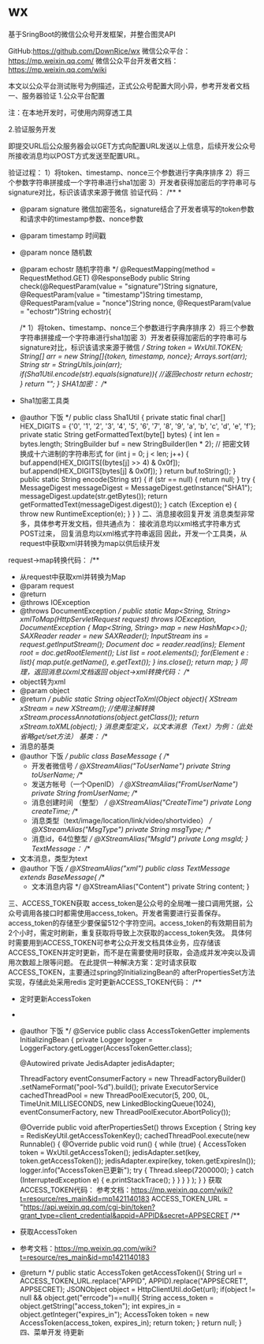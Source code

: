 # wx
基于SringBoot的微信公众号开发框架，并整合图灵API

GitHub:https://github.com/DownRice/wx
微信公众平台：https://mp.weixin.qq.com/
微信公众平台开发者文档：https://mp.weixin.qq.com/wiki

本文以公众平台测试账号为例描述，正式公众号配置大同小异，参考开发者文档
一、服务器验证
1.公众平台配置

注：在本地开发时，可使用内网穿透工具

2.验证服务开发

即提交URL后公众服务器会以GET方式向配置URL发送以上信息，后续开发公众号所接收消息均以POST方式发送至配置URL。

验证过程：
        1）将token、timestamp、nonce三个参数进行字典序排序
        2）将三个参数字符串拼接成一个字符串进行sha1加密
        3）开发者获得加密后的字符串可与signature对比，标识该请求来源于微信
验证代码：
/**
 *
 * @param signature 微信加密签名，signature结合了开发者填写的token参数和请求中的timestamp参数、nonce参数
 * @param timestamp 时间戳
 * @param nonce     随机数
 * @param echostr   随机字符串
 */
@RequestMapping(method = RequestMethod.GET)
@ResponseBody
public String check(@RequestParam(value = "signature")String signature, @RequestParam(value = "timestamp")String timestamp,
                  @RequestParam(value = "nonce")String nonce, @RequestParam(value = "echostr")String echostr){

    /*
    1）将token、timestamp、nonce三个参数进行字典序排序
    2）将三个参数字符串拼接成一个字符串进行sha1加密
    3）开发者获得加密后的字符串可与signature对比，标识该请求来源于微信
     */
    String token = WxUtil.TOKEN;
    String[] arr = new String[]{token, timestamp, nonce};
    Arrays.sort(arr);
    String str = StringUtils.join(arr);
    if(Sha1Util.encode(str).equals(signature)){
        //返回echostr
        return echostr;
    }
    return "";
}
SHA1加密：
/**
 * Sha1加密工具类
 * @author 下饭
 */
public class Sha1Util {
    private static final char[] HEX_DIGITS = {'0', '1', '2', '3', '4', '5',
            '6', '7', '8', '9', 'a', 'b', 'c', 'd', 'e', 'f'};
    private static String getFormattedText(byte[] bytes) {
        int len = bytes.length;
        StringBuilder buf = new StringBuilder(len * 2);
        // 把密文转换成十六进制的字符串形式
        for (int j = 0; j < len; j++) {
            buf.append(HEX_DIGITS[(bytes[j] >> 4) & 0x0f]);
            buf.append(HEX_DIGITS[bytes[j] & 0x0f]);
        }
        return buf.toString();
    }
    public static String encode(String str) {
        if (str == null) {
            return null;
        }
        try {
            MessageDigest messageDigest = MessageDigest.getInstance("SHA1");
            messageDigest.update(str.getBytes());
            return getFormattedText(messageDigest.digest());
        } catch (Exception e) {
            throw new RuntimeException(e);
        }
    }
}
二、消息接收回复开发
消息类型非常多，具体参考开发文档，但共通点为：
接收消息均以xml格式字符串方式POST过来，
回复消息均以xml格式字符串返回
因此，开发一个工具类，从request中获取xml并转换为map以供后续开发

request->map转换代码：
/**
 * 从request中获取xml并转换为Map
 * @param request
 * @return
 * @throws IOException
 * @throws DocumentException
 */
public static Map<String, String> xmlToMap(HttpServletRequest request) throws IOException, DocumentException {
    Map<String, String> map = new HashMap<>();
    SAXReader reader = new SAXReader();
    InputStream ins = request.getInputStream();
    Document doc = reader.read(ins);
    Element root = doc.getRootElement();
    List<Element> list = root.elements();
    for(Element e : list){
        map.put(e.getName(), e.getText());
    }
    ins.close();
    return map;
}
同理，返回消息以xml文档返回
object->xml转换代码：
/**
 * object转为xml
 * @param object
 * @return
 */
public static String objectToXml(Object object){
    XStream xStream = new XStream();
    //使用注解转换
    xStream.processAnnotations(object.getClass());
    return xStream.toXML(object);
}
消息类型定义，以文本消息（Text）为例：（此处省略get/set方法）
基类：
/**
 * 消息的基类
 * @author 下饭
 */
public class BaseMessage {
    /**
     * 开发者微信号
     */
    @XStreamAlias("ToUserName")
    private String toUserName;
    /**
     * 发送方帐号（一个OpenID）
     */
    @XStreamAlias("FromUserName")
    private String fromUserName;
    /**
     * 消息创建时间 （整型）
     */
    @XStreamAlias("CreateTime")
    private Long createTime;
    /**
     * 消息类型（text/image/location/link/video/shortvideo）
     */
    @XStreamAlias("MsgType")
    private String msgType;
    /**
     * 消息id，64位整型
     */
    @XStreamAlias("MsgId")
    private Long msgId;
}
TextMessage：
/**
 * 文本消息，类型为text
 * @author 下饭
 */
@XStreamAlias("xml")
public class TextMessage extends BaseMessage{
    /**
     * 文本消息内容
     */
    @XStreamAlias("Content")
    private String content;
}

三、ACCESS_TOKEN获取
access_token是公众号的全局唯一接口调用凭据，公众号调用各接口时都需使用access_token。开发者需要进行妥善保存。access_token的存储至少要保留512个字符空间。access_token的有效期目前为2个小时，需定时刷新，重复获取将导致上次获取的access_token失效。
具体何时需要用到ACCESS_TOKEN可参考公众开发文档具体业务，应存储该ACCESS_TOKEN并定时更新，而不是在需要使用时获取，会造成并发冲突以及调用次数超上限等问题。
在此提供一种解决方案：定时请求获取ACCESS_TOKEN，主要通过spring的InitializingBean的 afterPropertiesSet方法实现，存储此处采用redis
定时更新ACCESS_TOKEN代码：
/**
 * 定时更新AccessToken
 *
 * @author 下饭
 */
@Service
public class AccessTokenGetter implements InitializingBean {
    private Logger logger = LoggerFactory.getLogger(AccessTokenGetter.class);

    @Autowired
    private JedisAdapter jedisAdapter;

    ThreadFactory eventConsumerFactory = new ThreadFactoryBuilder()
            .setNameFormat("pool-%d").build();
    private ExecutorService cachedThreadPool = new ThreadPoolExecutor(5, 200,
            0L, TimeUnit.MILLISECONDS, new LinkedBlockingQueue<Runnable>(1024), eventConsumerFactory,
            new ThreadPoolExecutor.AbortPolicy());

    @Override
    public void afterPropertiesSet() throws Exception {
        String key = RedisKeyUtil.getAccessTokenKey();
        cachedThreadPool.execute(new Runnable() {
                                     @Override
                                     public void run() {
                                         while (true) {
                                             AccessToken token = WxUtil.getAccessToken();
                                             jedisAdapter.set(key, token.getAccessToken());
                                             jedisAdapter.expire(key, token.getExpiresIn());
                                             logger.info("AccessToken已更新");
                                             try {
                                                 Thread.sleep(7200000);
                                             } catch (InterruptedException e) {
                                                 e.printStackTrace();
                                             }
                                         }
                                     }
                                 }
        );
    }
}
获取ACCESS_TOKEN代码：
参考文档：https://mp.weixin.qq.com/wiki?t=resource/res_main&id=mp1421140183
ACCESS_TOKEN_URL = "https://api.weixin.qq.com/cgi-bin/token?grant_type=client_credential&appid=APPID&secret=APPSECRET
/**
 * 获取AccessToken
 * 参考文档：https://mp.weixin.qq.com/wiki?t=resource/res_main&id=mp1421140183
 * @return
 */
public static AccessToken getAccessToken(){
    String url = ACCESS_TOKEN_URL.replace("APPID", APPID).replace("APPSECRET", APPSECRET);
    JSONObject object = HttpClientUtil.doGet(url);
    if(object != null && object.get("errcode")==null){
        String access_token = object.getString("access_token");
        int expires_in = object.getInteger("expires_in");
        AccessToken token = new AccessToken(access_token, expires_in);
        return token;
    }
    return null;
}
四、菜单开发
待更新
